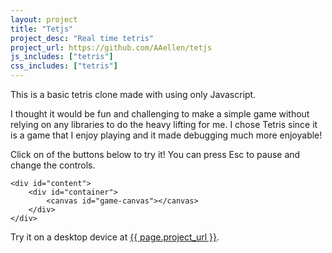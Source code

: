 ```yaml
---
layout: project
title: "Tetjs"
project_desc: "Real time tetris"
project_url: https://github.com/AAellen/tetjs
js_includes: ["tetris"]
css_includes: ["tetris"]
---
```

This is a basic tetris clone made with using only Javascript.

I thought it would be fun and challenging to make a simple game without relying on any libraries to do the heavy lifting for me.
I chose Tetris since it is a game that I enjoy playing and it made debugging much more enjoyable!

<div class="desktop">
    Click on of the buttons below to try it!
    You can press Esc to pause and change the controls.

    <div id="content">
        <div id="container">
            <canvas id="game-canvas"></canvas>
        </div>
    </div>
</div>

<div class="mobile">
Try it on a desktop device at <a href="{{ page.project_url }}">{{ page.project_url }}</a>.
</div>
